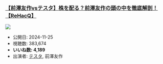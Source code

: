 ### [【前澤友作vsテスタ】株を配る？前澤友作の頭の中を徹底解剖！【ReHacQ】](https://www.youtube.com/watch?v=9LtbyDkudOY)
[![](https://img.youtube.com/vi/9LtbyDkudOY/hqdefault.jpg)](https://www.youtube.com/watch?v=9LtbyDkudOY)
-   公開日: 2024-11-25
-   視聴数: 383,674
-   **いいね数: 4,189**
-   出演者: [テスタ](/rehacq_fan/people/テスタ "wikilink"), 前澤友作

